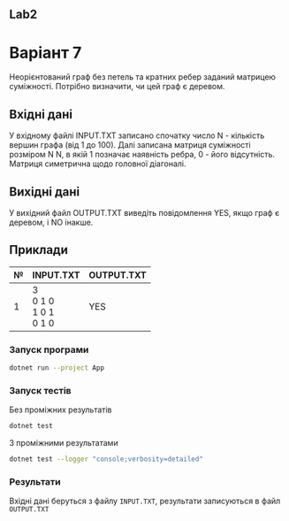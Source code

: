 ﻿## Lab2

# Варіант 7

Неорієнтований граф без петель та кратних ребер заданий матрицею суміжності. Потрібно визначити, чи цей граф є деревом.

## Вхідні дані

У вхідному файлі INPUT.TXT записано спочатку число N - кількість вершин графа (від 1 до 100). Далі записана матриця суміжності розміром N N, в якій 1 позначає наявність ребра, 0 - його відсутність. Матриця симетрична щодо головної діагоналі.

## Вихідні дані

У вихідний файл OUTPUT.TXT виведіть повідомлення YES, якщо граф є деревом, і NO інакше.

## Приклади

| №  | INPUT.TXT        | OUTPUT.TXT  |
|----|------------------|-------------|
| 1  |3 <br>0 1 0<br>1 0 1<br>0 1 0| YES  |


### Запуск програми
```bash
dotnet run --project App
```
### Запуск тестів
Без проміжних результатів
```bash
dotnet test
```
З проміжними результатами
```bash
dotnet test --logger "console;verbosity=detailed"
```

### Результати

Вхідні дані беруться з файлу `INPUT.TXT`, результати записуються в файл `OUTPUT.TXT`



